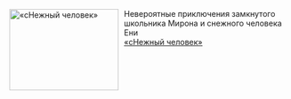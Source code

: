 <!--2025-03-21 11:00:15-->
<div class="yb">
  <div class="rss smaller1 kino_kino"><a href="https://www.kino-teatr.ru/video/47590/" title="«сНежный человек»"><img src="https://www.kino-teatr.ru/video/0/9/47590/poster.jpg" width="196" height="147" align="left" hspace="5" style="margin: 0px 10px 0px 5px" alt="«сНежный человек»"/></a>Невероятные приключения замкнутого школьника Мирона и снежного человека Ени <br><a class="light" href="https://www.kino-teatr.ru/video/47590/">«сНежный человек»</a></div>
</div>

